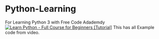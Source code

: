 # Python-Learning
For Learning Python 3 with Free Code Adademdy
[![Learn Python - Full Course for Beginners [Tutorial]](https://img.youtube.com/vi/rfscVS0vtbw/0.jpg)](https://www.youtube.com/watch?v=rfscVS0vtbw "Learn Python - Full Course for Beginners [Tutorial]")
This has all Example code from video.
